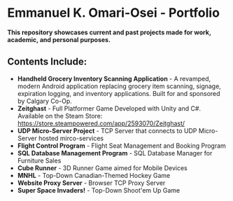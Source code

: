 # Emmanuel K. Omari-Osei - Portfolio

**This repository showcases current and past projects made for work, academic, and personal purposes.**

## Contents Include:
* **Handheld Grocery Inventory Scanning Application** - A revamped, modern Android application replacing grocery item scanning, signage, expiration logging, and inventory applications. Built for and sponsored by Calgary Co-Op.
* **Zeitghast** - Full Platformer Game Developed with Unity and C#. Available on the Steam Store: https://store.steampowered.com/app/2593070/Zeitghast/   
* **UDP Micro-Server Project** - TCP Server that connects to UDP Micro-Server hosted mirco-services 
* **Flight Control Program** - Flight Seat Management and Booking Program
* **SQL Database Management Program** - SQL Database Manager for Furniture Sales
* **Cube Runner** - 3D Runner Game aimed for Mobile Devices
* **MNHL** - Top-Down Canadian-Themed Hockey Game
* **Website Proxy Server** - Browser TCP Proxy Server
* **Super Space Invaders!** - Top-Down Shoot'em Up Game
